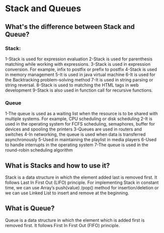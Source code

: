 # Stack and Queues

## What's the difference between Stack and Queue?
### Stack:
1-Stack is used for expression evaluation 
2-Stack is used for parenthesis matching while working with expressions.
3-Stack is used in expression conversion. For example, infix to postfix or prefix to postfix
4-Stack is used in memory management
5-It is used in java virtual machine
6-It is used for the Backtracking problem-solving method
7-It is used in string parsing or string reversal. 
8-Stack is used to matching the HTML tags in web development
9-Stack is also used in function call for recursive functions. 
### Queue
1-The queue is used as a waiting list when the resource is to be shared with multiple systems. For example, CPU scheduling or disk scheduling 
2-It is used in the operating system for FCFS scheduling, semaphores, buffer for devices and spooling the printers
3-Queues are used in routers and switches 
4-In networking, the queue is used when data is transferred asynchronously 
5-Used in maintaining the playlist in media players
6-Used to handle interrupts in the operating system
7-The queue is used in the round-robin scheduling algorithm
## What is Stacks and how to use it?
Stack is a data structure in which the element added last is removed first. It follows Last In First Out (LIFO) principle.
For implementing Stack in constant time, we can use Array’s push(value) /pop() method for insertion/deletion or we can use Linked List to insert and remove at the beginning.

## What is Queue?
Queue is a data structure in which the element which is added first is removed first. It follows First In First Out (FIFO) principle.
